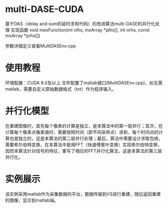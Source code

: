 # multi-DASE-CUDA
基于DAS（delay and sum的延时求和代码）的改进算法multi-DASE的并行化处理
实现函数
void mexFunction(int nlhs, mxArray *plhs[], int nrhs, const mxArray *prhs[])

参数详细定义查看MultiDASEnv.cpp

# 使用教程
环境配置：CUDA 8.0及以上
文件配置了matlab接口(MultiDASEnv.cpp)，如无需matlab，需要自定义原始数据格式（txt）作为程序输入。

# 并行化模型
在重建图像时，首先每个像素的计算是独立，是本算法中的第一层并行；其次，在计算每个像素点像素值时，需要按照时间（即不同采样点）求和，每个时间点的计算也是独立的，这是本算法的第二层并行处理；最后，算法中需要设计求取包络，需要希尔伯特变换，在本算法中是用FFT（快速傅里叶变换）实现希尔伯特变换，因而本算法针对信号的特征，重写了相应的FFT并行化算法，这是本算法的第三层并行化。

# 实例展示
该实例采用matlab作为采集数据的平台，数据传输到VS进行重建，随后返回重建的图像，显示到matlab端。

